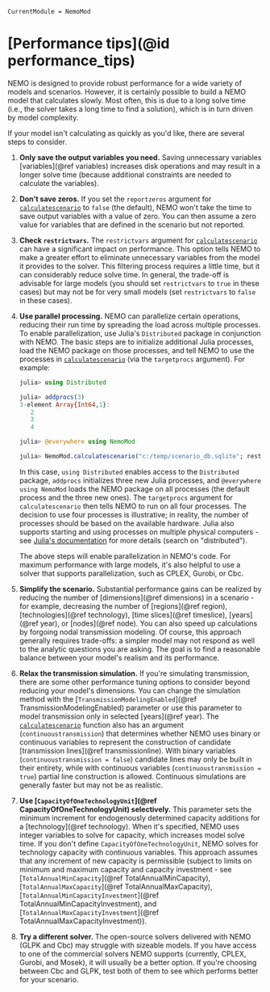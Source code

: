 ```@meta
CurrentModule = NemoMod
```
# [Performance tips](@id performance_tips)

NEMO is designed to provide robust performance for a wide variety of models and scenarios. However, it is certainly possible to build a NEMO model that calculates slowly. Most often, this is due to a long solve time (i.e., the solver takes a long time to find a solution), which is in turn driven by model complexity.

If your model isn't calculating as quickly as you'd like, there are several steps to consider.

1. **Only save the output variables you need.** Saving unnecessary variables [variables](@ref variables) increases disk operations and may result in a longer solve time (because additional constraints are needed to calculate the variables).

2. **Don't save zeros.** If you set the `reportzeros` argument for [`calculatescenario`](@ref) to `false` (the default), NEMO won't take the time to save output variables with a value of zero. You can then assume a zero value for variables that are defined in the scenario but not reported.

3. **Check `restrictvars`.** The `restrictvars` argument for [`calculatescenario`](@ref) can have a significant impact on performance. This option tells NEMO to make a greater effort to eliminate unnecessary variables from the model it provides to the solver. This filtering process requires a little time, but it can considerably reduce solve time. In general, the trade-off is advisable for large models (you should set `restrictvars` to `true` in these cases) but may not be for very small models (set `restrictvars` to `false` in these cases).

4. **Use parallel processing.** NEMO can parallelize certain operations, reducing their run time by spreading the load across multiple processes. To enable parallelization, use Julia's `Distributed` package in conjunction with NEMO. The basic steps are to initialize additional Julia processes, load the NEMO package on those processes, and tell NEMO to use the processes in [`calculatescenario`](@ref) (via the `targetprocs` argument). For example:

   ```julia
   julia> using Distributed

   julia> addprocs(3)
   3-element Array{Int64,1}:
      2
      3
      4

   julia> @everywhere using NemoMod

   julia> NemoMod.calculatescenario("c:/temp/scenario_db.sqlite"; restrictvars=true, targetprocs=[1,2,3,4])
   ```

   In this case, `using Distributed` enables access to the `Distributed` package, `addprocs` initializes three new Julia processes, and `@everywhere using NemoMod` loads the NEMO package on all processes (the default process and the three new ones). The `targetprocs` argument for `calculatescenario` then tells NEMO to run on all four processes. The decision to use four processes is illustrative; in reality, the number of processes should be based on the available hardware. Julia also supports starting and using processes on multiple physical computers - see [Julia's documentation](https://docs.julialang.org/) for more details (search on "distributed").

   The above steps will enable parallelization in NEMO's code. For maximum performance with large models, it's also helpful to use a solver that supports parallelization, such as CPLEX, Gurobi, or Cbc.

5. **Simplify the scenario.** Substantial performance gains can be realized by reducing the number of [dimensions](@ref dimensions) in a scenario - for example, decreasing the number of [regions](@ref region), [technologies](@ref technology), [time slices](@ref timeslice), [years](@ref year), or [nodes](@ref node). You can also speed up calculations by forgoing nodal transmission modeling. Of course, this approach generally requires trade-offs: a simpler model may not respond as well to the analytic questions you are asking. The goal is to find a reasonable balance between your model's realism and its performance.

6. **Relax the transmission simulation.** If you're simulating transmission, there are some other performance tuning options to consider beyond reducing your model's dimensions. You can change the simulation method with the [`TransmissionModelingEnabled`](@ref TransmissionModelingEnabled) parameter or use this parameter to model transmission only in selected [years](@ref year). The [`calculatescenario`](@ref) function also has an argument (`continuoustransmission`) that determines whether NEMO uses binary or continuous variables to represent the construction of candidate [transmission lines](@ref transmissionline). With binary variables (`continuoustransmission = false`) candidate lines may only be built in their entirety, while with continuous variables (`continuoustransmission = true`) partial line construction is allowed. Continuous simulations are generally faster but may not be as realistic.

7. **Use [`CapacityOfOneTechnologyUnit`](@ref CapacityOfOneTechnologyUnit) selectively.** This parameter sets the minimum increment for endogenously determined capacity additions for a [technology](@ref technology). When it's specified, NEMO uses integer variables to solve for capacity, which increases model solve time. If you don't define `CapacityOfOneTechnologyUnit`, NEMO solves for technology capacity with continuous variables. This approach assumes that any increment of new capacity is permissible (subject to limits on minimum and maximum capacity and capacity investment - see [`TotalAnnualMinCapacity`](@ref TotalAnnualMinCapacity), [`TotalAnnualMaxCapacity`](@ref TotalAnnualMaxCapacity), [`TotalAnnualMinCapacityInvestment`](@ref TotalAnnualMinCapacityInvestment), and [`TotalAnnualMaxCapacityInvestment`](@ref TotalAnnualMaxCapacityInvestment)).

8. **Try a different solver.** The open-source solvers delivered with NEMO (GLPK and Cbc) may struggle with sizeable models. If you have access to one of the commercial solvers NEMO supports (currently, CPLEX, Gurobi, and Mosek), it will usually be a better option. If you're choosing between Cbc and GLPK, test both of them to see which performs better for your scenario.
